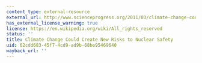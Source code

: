 ```yaml
---
content_type: external-resource
external_url: http://www.scienceprogress.org/2011/03/climate-change-could-create-new-risks-to-u-s-nuclear-reactor-safety/
has_external_license_warning: true
license: https://en.wikipedia.org/wiki/All_rights_reserved
status: ''
title: Climate Change Could Create New Risks to Nuclear Safety
uid: 62cdd683-45f7-4cd9-ad9b-68be95469640
wayback_url: ''
---
```

